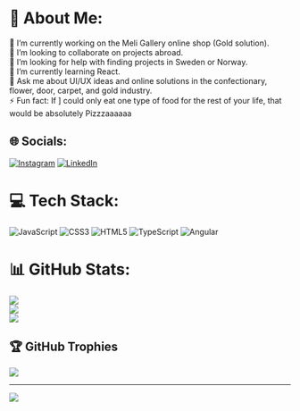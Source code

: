 # 💫 About Me:
🔭 I’m currently working on the Meli Gallery online shop (Gold solution).<br>👯 I’m looking to collaborate on projects abroad.<br>🤝 I’m looking for help with finding projects in Sweden or Norway.<br>🌱 I’m currently learning React.<br>💬 Ask me about UI/UX ideas and online solutions in the confectionary, flower, door, carpet, and gold industry.<br>⚡ Fun fact: If ] could only eat one type of food for the rest of your life, that would be absolutely Pizzzaaaaaa


## 🌐 Socials:
[![Instagram](https://img.shields.io/badge/Instagram-%23E4405F.svg?logo=Instagram&logoColor=white)](https://instagram.com/babakjahanbani) [![LinkedIn](https://img.shields.io/badge/LinkedIn-%230077B5.svg?logo=linkedin&logoColor=white)](https://linkedin.com/in/babak-rad-jahanbani) 

# 💻 Tech Stack:
![JavaScript](https://img.shields.io/badge/javascript-%23323330.svg?style=for-the-badge&logo=javascript&logoColor=%23F7DF1E) ![CSS3](https://img.shields.io/badge/css3-%231572B6.svg?style=for-the-badge&logo=css3&logoColor=white) ![HTML5](https://img.shields.io/badge/html5-%23E34F26.svg?style=for-the-badge&logo=html5&logoColor=white) ![TypeScript](https://img.shields.io/badge/typescript-%23007ACC.svg?style=for-the-badge&logo=typescript&logoColor=white) ![Angular](https://img.shields.io/badge/angular-%23DD0031.svg?style=for-the-badge&logo=angular&logoColor=white)
# 📊 GitHub Stats:
![](https://github-readme-stats.vercel.app/api?username=brjahanbani&theme=dark&hide_border=false&include_all_commits=false&count_private=false)<br/>
![](https://github-readme-streak-stats.herokuapp.com/?user=brjahanbani&theme=dark&hide_border=false)<br/>
![](https://github-readme-stats.vercel.app/api/top-langs/?username=brjahanbani&theme=dark&hide_border=false&include_all_commits=false&count_private=false&layout=compact)

## 🏆 GitHub Trophies
![](https://github-profile-trophy.vercel.app/?username=brjahanbani&theme=radical&no-frame=false&no-bg=true&margin-w=4)

---
[![](https://visitcount.itsvg.in/api?id=brjahanbani&icon=0&color=0)](https://visitcount.itsvg.in)

<!-- Proudly created with GPRM ( https://gprm.itsvg.in ) -->